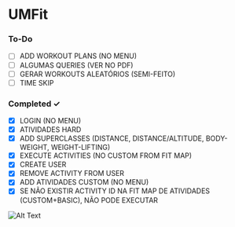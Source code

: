 # UMFit

### To-Do
- [ ] ADD WORKOUT PLANS (NO MENU)
- [ ] ALGUMAS QUERIES (VER NO PDF)
- [ ] GERAR WORKOUTS ALEATÓRIOS (SEMI-FEITO)
- [ ] TIME SKIP

### Completed  ✓
- [x] LOGIN (NO MENU)
- [x] ATIVIDADES HARD
- [x] ADD SUPERCLASSES (DISTANCE, DISTANCE/ALTITUDE, BODY-WEIGHT, WEIGHT-LIFTING)
- [x] EXECUTE ACTIVITIES (NO CUSTOM FROM FIT MAP)
- [x] CREATE USER
- [x] REMOVE ACTIVITY FROM USER
- [x] ADD ATIVIDADES CUSTOM (NO MENU)
- [x] SE NÃO EXISTIR ACTIVITY ID NA FIT MAP DE ATIVIDADES (CUSTOM+BASIC), NÃO PODE EXECUTAR

![Alt Text](https://media.tenor.com/nyYC6dg86mQAAAAM/maxime-mr-bean-profile-pic.gif)
